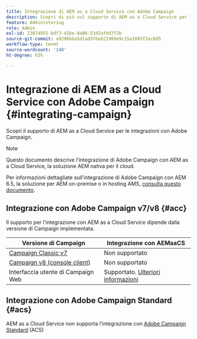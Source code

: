 ```yaml
---
title: Integrazione di AEM as a Cloud Service con Adobe Campaign
description: Scopri di più sul supporto di AEM as a Cloud Service per le integrazioni con Adobe Campaign.
feature: Administering
role: Admin
exl-id: 23874955-bdf3-41be-8a06-53d2afdd7f2b
source-git-commit: a9296bba5d1ad3f6eb2190de9c15a1083f2ac6d5
workflow-type: tm+mt
source-wordcount: '148'
ht-degree: 63%

---
```



# Integrazione di AEM as a Cloud Service con Adobe Campaign {#integrating-campaign}

Scopri il supporto di AEM as a Cloud Service per le integrazioni con Adobe Campaign.

>[!NOTE]
>
>Questo documento descrive l’integrazione di Adobe Campaign con AEM as a Cloud Service, la soluzione AEM nativa per il cloud.
>
>Per informazioni dettagliate sull’integrazione di Adobe Campaign con AEM 6.5, la soluzione per AEM on-premise o in hosting AMS, [consulta questo documento](https://experienceleague.adobe.com/docs/experience-manager-65/administering/integration/campaign.html?lang=it).

## Integrazione con Adobe Campaign v7/v8 {#acc}

Il supporto per l’integrazione con AEM as a Cloud Service dipende dalla versione di Campaign implementata.

| Versione di Campaign | Integrazione con AEMaaCS |
|---|---|
| [Campaign Classic v7](https://experienceleague.adobe.com/docs/campaign-classic.html?lang=it) | Non supportato |
| [Campaign v8 (console client)](https://experienceleague.adobe.com/docs/campaign-v8.html?lang=it) | Non supportato |
| Interfaccia utente di Campaign Web | Supportato. [Ulteriori informazioni](https://experienceleague.adobe.com/docs/campaign-web/v8/integrations/aem-assets.html) |


## Integrazione con Adobe Campaign Standard {#acs}

AEM as a Cloud Service non supporta l’integrazione con [Adobe Campaign Standard](https://experienceleague.adobe.com/docs/campaign-standard.html?lang=it) (ACS)
